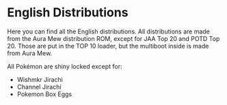 # English Distributions

Here you can find all the English distributions. All distributions are made from the Aura Mew distribution ROM, except for JAA Top 20 and POTD Top 20. Those are put in the TOP 10 loader, but the multiboot inside is made from Aura Mew.

All Pokémon are shiny locked except for:
- Wishmkr Jirachi
- Channel Jirachi
- Pokemon Box Eggs
